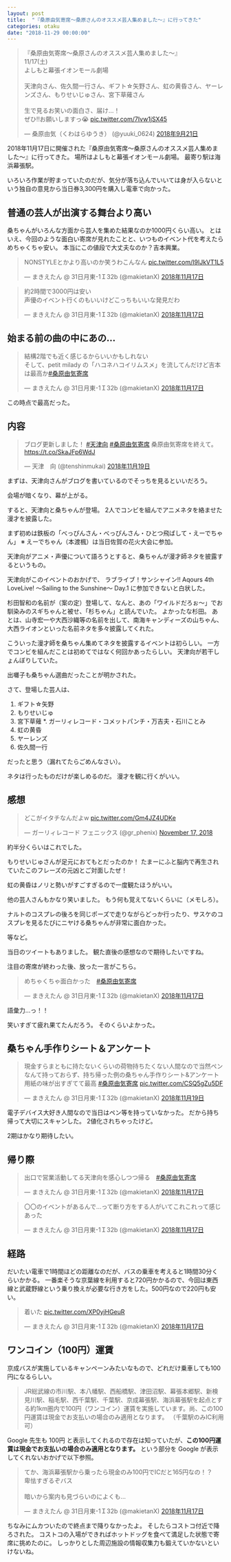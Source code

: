 ```yaml
---
layout: post
title:  "『桑原由気寄席～桑原さんのオススメ芸人集めました～』に行ってきた"
categories: otaku
date: "2018-11-29 00:00:00"
---
```


<blockquote class="twitter-tweet" data-lang="ja"><p lang="ja" dir="ltr">『桑原由気寄席～桑原さんのオススメ芸人集めました～』<br>11/17(土)<br>よしもと幕張イオンモール劇場<br><br>天津向さん、佐久間一行さん、ギフト☆矢野さん、虹の黄昏さん、ヤーレンズさん、もりせいじゅさん、宮下草薙さん<br><br>生で見るお笑いの面白さ、届け…！<br>ぜひ‼️お願いしますっ😭 <a href="https://t.co/7Ivw1jSX45">pic.twitter.com/7Ivw1jSX45</a></p>&mdash; 桑原由気（くわはらゆうき） (@yuuki_0624) <a href="https://twitter.com/yuuki_0624/status/1042950973042216961?ref_src=twsrc%5Etfw">2018年9月21日</a></blockquote>
<script async src="https://platform.twitter.com/widgets.js" charset="utf-8"></script>

2018年11月17日に開催された『桑原由気寄席～桑原さんのオススメ芸人集めました～』に行ってきた。
場所はよしもと幕張イオンモール劇場。
最寄り駅は海浜幕張駅。

いろいろ作業が貯まっていたのだが、気分が落ち込んでいいては身が入らないという独自の意見から当日券3,300円を購入し電車で向かった。

## 普通の芸人が出演する舞台より高い

桑ちゃんがいろんな方面から芸人を集めた結果なのか1000円くらい高い。
とはいえ、今回のような面白い寄席が見れたことと、いつものイベント代を考えたらめちゃくちゃ安い。
本当にこの値段で大丈夫なのか？吉本興業。

<blockquote class="twitter-tweet" data-lang="ja"><p lang="ja" dir="ltr">NONSTYLEとかより高いのか笑うわこんなん <a href="https://t.co/I9lJkVT1L5">pic.twitter.com/I9lJkVT1L5</a></p>&mdash; まきえたん @ 31日月東-1Ｉ32b (@makietanX) <a href="https://twitter.com/makietanX/status/1063721576774873088?ref_src=twsrc%5Etfw">2018年11月17日</a></blockquote>
<script async src="https://platform.twitter.com/widgets.js" charset="utf-8"></script>

<blockquote class="twitter-tweet" data-lang="ja"><p lang="ja" dir="ltr">約2時間で3000円は安い<br>声優のイベント行くのもいいけどこっちもいいな発見だわ</p>&mdash; まきえたん @ 31日月東-1Ｉ32b (@makietanX) <a href="https://twitter.com/makietanX/status/1063763585778638849?ref_src=twsrc%5Etfw">2018年11月17日</a></blockquote>
<script async src="https://platform.twitter.com/widgets.js" charset="utf-8"></script>


## 始まる前の曲の中にあの...

<blockquote class="twitter-tweet" data-lang="ja"><p lang="ja" dir="ltr">結構2階でも近く感じるからいいかもしれない<br>そして、petit milady の「ハコネハコイリムスメ」を流してんだけど吉本は最高か<a href="https://twitter.com/hashtag/%E6%A1%91%E5%8E%9F%E7%94%B1%E6%B0%97%E5%AF%84%E5%B8%AD?src=hash&amp;ref_src=twsrc%5Etfw">#桑原由気寄席</a></p>&mdash; まきえたん @ 31日月東-1Ｉ32b (@makietanX) <a href="https://twitter.com/makietanX/status/1063732211516530688?ref_src=twsrc%5Etfw">2018年11月17日</a></blockquote>
<script async src="https://platform.twitter.com/widgets.js" charset="utf-8"></script>

この時点で最高だった。

## 内容

<blockquote class="twitter-tweet" data-lang="ja"><p lang="ja" dir="ltr">ブログ更新しました！ <a href="https://twitter.com/hashtag/%E5%A4%A9%E6%B4%A5%E5%90%91?src=hash&amp;ref_src=twsrc%5Etfw">#天津向</a> <a href="https://twitter.com/hashtag/%E6%A1%91%E5%8E%9F%E7%94%B1%E6%B0%97%E5%AF%84%E5%B8%AD?src=hash&amp;ref_src=twsrc%5Etfw">#桑原由気寄席</a> 桑原由気寄席を終えて。 <a href="https://t.co/SkaJFp6WdJ">https://t.co/SkaJFp6WdJ</a></p>&mdash; 天津　向 (@tenshinmukai) <a href="https://twitter.com/tenshinmukai/status/1064495177564270592?ref_src=twsrc%5Etfw">2018年11月19日</a></blockquote>
<script async src="https://platform.twitter.com/widgets.js" charset="utf-8"></script>

まずは、天津向さんがブログを書いているのでそっちを見るといいだろう。


会場が暗くなり、幕が上がる。

すると、天津向と桑ちゃんが登場。
2人でコンビを組んでアニメネタを絡ませた漫才を披露した。

まず初めは鉄板の「べっぴんさん・べっぴんさん・ひとつ飛ばして・えーでちゃん」
※ えーでちゃん（本渡楓）は当日佐賀の花火大会に参加。

天津向がアニメ・声優について語ろうとすると、桑ちゃんが漫才師ネタを披露するというもの。

天津向がこのイベントのおかげで、
ラブライブ！サンシャイン!! Aqours 4th LoveLive! ～Sailing to the Sunshine～ Day.1 に参加できないと白状した。

杉田智和の名前が（案の定）登場して、なんと、あの「ワイルドだろぉ～」でお馴染みのスギちゃんと被せ、「杉ちゃん」と読んでいた。
よかったな杉田。
あとは、山寺宏一や大西沙織等の名前を出して、南海キャンディーズの山ちゃん、大西ライオンといった名前ネタを多々披露してくれた。

こういった漫才師を桑ちゃん集めてネタを披露するイベントは初らしい。
一方でコンビを組んだことは初めてではなく何回かあったらしい。
天津向が若干しょんぼりしていた。

出囃子も桑ちゃん選曲だったことが明かされた。

さて、登場した芸人は、

1. ギフト☆矢野
2. もりせいじゅ
3. 宮下草薙
*. ガーリィレコード・コメットパンチ・万吉夫・石川ことみ
4. 虹の黄昏
5. ヤーレンズ
6. 佐久間一行

だったと思う（漏れてたらごめんなさい）。


ネタは行ったものだけが楽しめるのだ。
漫才を観に行くがいい。

## 感想

<blockquote class="twitter-tweet" data-partner="tweetdeck"><p lang="ja" dir="ltr">どこがイタチなんだよw <a href="https://t.co/Gm4JZ4UDKe">pic.twitter.com/Gm4JZ4UDKe</a></p>&mdash; ガーリィレコード フェニックス (@gr_phenix) <a href="https://twitter.com/gr_phenix/status/1063775754943574016?ref_src=twsrc%5Etfw">November 17, 2018</a></blockquote>
<script async src="https://platform.twitter.com/widgets.js" charset="utf-8"></script>

約半分くらいはこれでした。

もりせいじゅさんが足元におてもとだったのか！
たまーにふと脳内で再生されていたこのフレーズの元凶とご対面したぜ！

虹の黄昏はノリと勢いがすごすぎるので一度観たほうがいい。

他の芸人さんもかなり笑いました。
もう何も覚えてないくらいに（メモしろ）。

ナルトのコスプレの後ろを同じポーズで走りながらどっか行ったり、サスケのコスプレを見るたびにニヤける桑ちゃんが非常に面白かった。

等など。

当日のツイートもありました。
観た直後の感想なので期待したいですね。

注目の寄席が終わった後、放った一言がこちら。

<blockquote class="twitter-tweet" data-lang="ja"><p lang="ja" dir="ltr">めちゃくちゃ面白かった　<a href="https://twitter.com/hashtag/%E6%A1%91%E5%8E%9F%E7%94%B1%E6%B0%97%E5%AF%84%E5%B8%AD?src=hash&amp;ref_src=twsrc%5Etfw">#桑原由気寄席</a></p>&mdash; まきえたん @ 31日月東-1Ｉ32b (@makietanX) <a href="https://twitter.com/makietanX/status/1063760283892559872?ref_src=twsrc%5Etfw">2018年11月17日</a></blockquote>
<script async src="https://platform.twitter.com/widgets.js" charset="utf-8"></script>

語彙力...っ！！


笑いすぎて疲れ果てたんだろう。
そのくらいよかった。

## 桑ちゃん手作りシート＆アンケート

<blockquote class="twitter-tweet" data-lang="ja"><p lang="ja" dir="ltr">現金すらまともに持たないくらいの荷物持ちたくない人間なので当然ペンなんて持っておらず、持ち帰った例の桑ちゃん手作りシート&amp;アンケート用紙の味が出すぎてて最高 <a href="https://twitter.com/hashtag/%E6%A1%91%E5%8E%9F%E7%94%B1%E6%B0%97%E5%AF%84%E5%B8%AD?src=hash&amp;ref_src=twsrc%5Etfw">#桑原由気寄席</a> <a href="https://t.co/CSQ5gZu5DF">pic.twitter.com/CSQ5gZu5DF</a></p>&mdash; まきえたん @ 31日月東-1Ｉ32b (@makietanX) <a href="https://twitter.com/makietanX/status/1064422317680279557?ref_src=twsrc%5Etfw">2018年11月19日</a></blockquote>
<script async src="https://platform.twitter.com/widgets.js" charset="utf-8"></script>

電子デバイス大好き人間なので当日はペン等を持っていなかった。
だから持ち帰って大切にスキャンした。
2値化されちゃったけど。

2期はかなり期待したい。

## 帰り際

<blockquote class="twitter-tweet" data-lang="ja"><p lang="ja" dir="ltr">出口で営業活動してる天津向を感心しつつ帰る　<a href="https://twitter.com/hashtag/%E6%A1%91%E5%8E%9F%E7%94%B1%E6%B0%97%E5%AF%84%E5%B8%AD?src=hash&amp;ref_src=twsrc%5Etfw">#桑原由気寄席</a></p>&mdash; まきえたん @ 31日月東-1Ｉ32b (@makietanX) <a href="https://twitter.com/makietanX/status/1063761092013260800?ref_src=twsrc%5Etfw">2018年11月17日</a></blockquote>
<script async src="https://platform.twitter.com/widgets.js" charset="utf-8"></script>

<blockquote class="twitter-tweet" data-conversation="none" data-lang="ja"><p lang="ja" dir="ltr">〇〇のイベントがあるんで…って断り方をする人がいてこれこれって感じあった</p>&mdash; まきえたん @ 31日月東-1Ｉ32b (@makietanX) <a href="https://twitter.com/makietanX/status/1063765992130568193?ref_src=twsrc%5Etfw">2018年11月17日</a></blockquote>
<script async src="https://platform.twitter.com/widgets.js" charset="utf-8"></script>


## 経路

だいたい電車で1時間ほどの距離なのだが、バスの乗車を考えると1時間30分くらいかかる。
一番楽そうな京葉線を利用すると720円かかるので、今回は東西線と武蔵野線という乗り換えが必要な行き方をした。500円なので220円も安い。

<blockquote class="twitter-tweet" data-lang="ja"><p lang="ja" dir="ltr">着いた <a href="https://t.co/XP0yjHGeuR">pic.twitter.com/XP0yjHGeuR</a></p>&mdash; まきえたん @ 31日月東-1Ｉ32b (@makietanX) <a href="https://twitter.com/makietanX/status/1063727919820750849?ref_src=twsrc%5Etfw">2018年11月17日</a></blockquote>
<script async src="https://platform.twitter.com/widgets.js" charset="utf-8"></script>

## ワンコイン（100円）運賃

京成バスが実施しているキャンペーンみたいなもので、どれだけ乗車しても100円になるらしい。

> JR総武線の市川駅、本八幡駅、西船橋駅、津田沼駅、幕張本郷駅、新検見川駅、稲毛駅、西千葉駅、千葉駅、京成幕張駅、海浜幕張駅を起点とする約1km圏内で100円（ワンコイン）運賃を実施しています。尚、この100円運賃は現金でお支払いの場合のみ適用となります。
> （千葉駅のみIC利用可）

Google 先生も 100円 と表示してくれるので存在は知っていたが、**この100円運賃は現金でお支払いの場合のみ適用となります。** という部分を Google が表示してくれないおかげで以下参照。

<blockquote class="twitter-tweet" data-lang="ja"><p lang="ja" dir="ltr">てか、海浜幕張駅から乗ったら現金のみ100円でICだと165円なの！？<br>卑怯すぎるぞバス<br><br>暗いから案内も見づらいのによくも…</p>&mdash; まきえたん @ 31日月東-1Ｉ32b (@makietanX) <a href="https://twitter.com/makietanX/status/1063718709498273792?ref_src=twsrc%5Etfw">2018年11月17日</a></blockquote>
<script async src="https://platform.twitter.com/widgets.js" charset="utf-8"></script>

ちなみにムカついたので終点まで降りなかったよ。
そしたらコストコ付近で降ろされた。
コストコの入場ができればホットドッグを食べて満足した状態で寄席に挑めたのに。
しっかりとした周辺施設の情報収集力も鍛えていかないといけないね。
